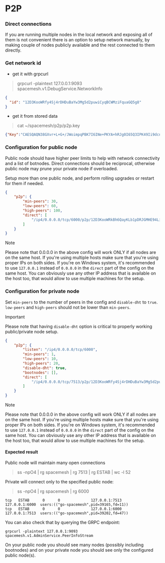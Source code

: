 P2P
===

### Direct connections

If you are running multiple nodes in the local network and exposing all of them
is not convenient there is an option to setup network manually, by making
couple of nodes publicly available and the rest connected to them directly.

### Get network id
- get it with grpcurl

> grpcurl -plaintext 127.0.0.1:9093 spacemesh.v1.DebugService.NetworkInfo

```json
{
  "id": "12D3KooWRfy4Sj4rDHDuBaYw3Mg5d2puwiCyqBCWMziFquaGQ5g8"
}
```

- get it from stored data

> cat ~/spacemesh/p2p/p2p.key
```json
{"Key":"CAESQAQN38GXvr+L+G+/JWoimpqPBK7I6INe+PKYA+hRJg0I65Q3IPK49Ii9dcnC3+UqB+jMEL16sqDfUubxTs62rZU=","ID":"12D3KooWRfy4Sj4rDHDuBaYw3Mg5d2puwiCyqBCWMziFquaGQ5g8"}
```

### Configuration for public node

Public node should have higher peer limits to help with network connectivity
and a list of botnodes. Direct connections should be reciprocal, otherwise
public node may prune your private node if overloaded.

Setup more than one public node, and perform rolling upgrades or restart
for them if needed.

```json
{
    "p2p": {
        "min-peers": 30,
        "low-peers": 60,
        "high-peers": 100,
        "direct": [
            "/ip4/0.0.0.0/tcp/6000/p2p/12D3KooWRkBh6QayKLb1pDRJGMHE94Lix4ZBVh2BJJeX6mghk8VH"
        ]
    }
}
```

> [!NOTE]
> Please note that 0.0.0.0 in the above config will work ONLY if all nodes are on the same host.
> If you're using multiple hosts make sure that you're using proper IPs on both sides.
> If you're on Windows system, it's recommended to use `127.0.0.1` instead of `0.0.0.0` in the `direct`
> part of the config on the same host. You can obviously use any other IP address that is available on the host too,
> that would allow to use multiple machines for the setup.

### Configuration for private node

Set `min-peers` to the number of peers in the config and `disable-dht` to `true`.
`low-peers` and `high-peers` should not be lower than `min-peers`.


> [!IMPORTANT]
> Please note that having `disable-dht` option is critical to properly working public/private node setup.

```json
{
    "p2p": {
        "listen": "/ip4/0.0.0.0/tcp/6000",
        "min-peers": 1,
        "low-peers": 10,
        "high-peers": 20,
        "disable-dht": true,
        "bootnodes": [],
        "direct": [
            "/ip4/0.0.0.0/tcp/7513/p2p/12D3KooWRfy4Sj4rDHDuBaYw3Mg5d2puwiCyqBCWMziFquaGQ5g8"
        ]
    }
}
```

> [!NOTE]
> Please note that 0.0.0.0 in the above config will work ONLY if all nodes are on the same host.
> If you're using multiple hosts make sure that you're using proper IPs on both sides. If you're on Windows system,
> it's recommended to use `127.0.0.1` instead of `0.0.0.0` in the `direct` part of the config on the same host.
> You can obviously use any other IP address that is available on the host too,
> that would allow to use multiple machines for the setup.

#### Expected result

Public node will maintain many open connections

> ss -npO4 | rg spacemesh | rg 7513 | rg ESTAB | wc -l
> 52

Private will connect only to the specified public node:

> ss -npO4 | rg spacemesh | rg 6000

```
tcp   ESTAB      0      0              127.0.0.1:7513        127.0.0.1:6000  users:(("go-spacemesh",pid=39165,fd=11))
tcp   ESTAB      0      0              127.0.0.1:6000        127.0.0.1:7513  users:(("go-spacemesh",pid=39202,fd=47))
```

You can also check that by querying the GRPC endpoint:

```
grpcurl -plaintext 127.0.0.1:9093 spacemesh.v1.AdminService.PeerInfoStream
```

On your public node you should see many nodes (possibly including bootnodes)
and on your private node you should see only the configured public node(s).
